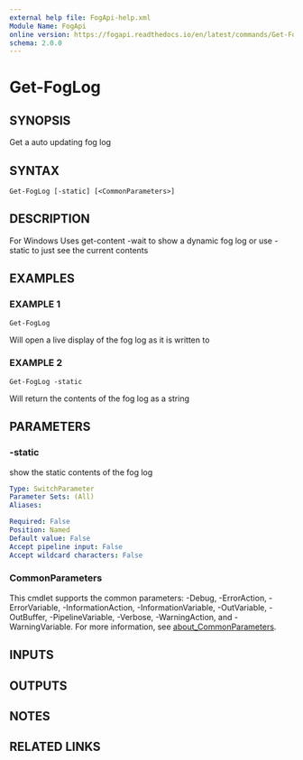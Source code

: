 ```yaml
---
external help file: FogApi-help.xml
Module Name: FogApi
online version: https://fogapi.readthedocs.io/en/latest/commands/Get-FogLog
schema: 2.0.0
---
```


# Get-FogLog

## SYNOPSIS
Get a auto updating fog log

## SYNTAX

```
Get-FogLog [-static] [<CommonParameters>]
```

## DESCRIPTION
For Windows
Uses get-content -wait to show a dynamic fog log or use -static to just see the current contents

## EXAMPLES

### EXAMPLE 1
```
Get-FogLog
```

Will open a live display of the fog log as it is written to

### EXAMPLE 2
```
Get-FogLog -static
```

Will return the contents of the fog log as a string

## PARAMETERS

### -static
show the static contents of the fog log

```yaml
Type: SwitchParameter
Parameter Sets: (All)
Aliases:

Required: False
Position: Named
Default value: False
Accept pipeline input: False
Accept wildcard characters: False
```

### CommonParameters
This cmdlet supports the common parameters: -Debug, -ErrorAction, -ErrorVariable, -InformationAction, -InformationVariable, -OutVariable, -OutBuffer, -PipelineVariable, -Verbose, -WarningAction, and -WarningVariable. For more information, see [about_CommonParameters](http://go.microsoft.com/fwlink/?LinkID=113216).

## INPUTS

## OUTPUTS

## NOTES

## RELATED LINKS

